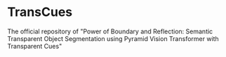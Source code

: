 # TransCues
The official repository of "Power of Boundary and Reflection: Semantic Transparent Object Segmentation using Pyramid Vision Transformer with Transparent Cues"
